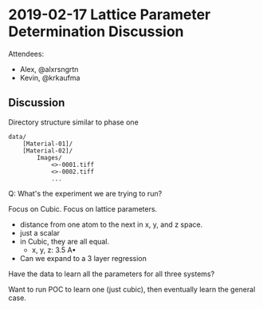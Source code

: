 # 2019-02-17 Lattice Parameter Determination Discussion

Attendees: 
- Alex, @alxrsngrtn
- Kevin, @krkaufma


## Discussion

Directory structure similar to phase one
```
data/
    [Material-01]/
    [Material-02]/
        Images/
            <>-0001.tiff
            <>-0002.tiff
            ...

```


Q: What's the experiment we are trying to run? 

Focus on Cubic. Focus on lattice parameters. 
  - distance from one atom to the next in x, y, and z space. 
  - just a scalar
  - in Cubic, they are all equal. 
    - x, y, z: 3.5 A•
  - Can we expand to a 3 layer regression

Have the data to learn all the parameters for all three systems?

Want to run POC to learn one (just cubic), then eventually learn the general case.

